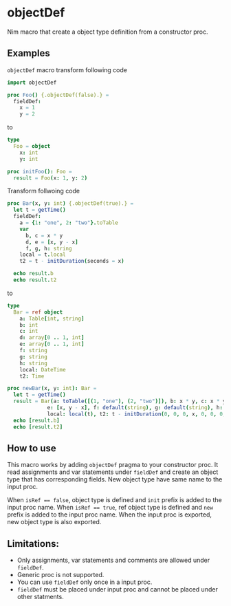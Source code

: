 # objectDef
Nim macro that create a object type definition from a constructor proc.

## Examples
`objectDef` macro transform following code
```nim
import objectDef

proc Foo() {.objectDef(false).} =
  fieldDef:
    x = 1
    y = 2
```
to
```nim
type
  Foo = object
    x: int
    y: int

proc initFoo(): Foo =
  result = Foo(x: 1, y: 2)
```
Transform follwoing code
```nim
proc Bar(x, y: int) {.objectDef(true).} =
  let t = getTime()
  fieldDef:
    a = {1: "one", 2: "two"}.toTable
    var
      b, c = x * y
      d, e = [x, y - x]
      f, g, h: string
    local = t.local
    t2 = t - initDuration(seconds = x)

  echo result.b
  echo result.t2
```
to
```nim
type
  Bar = ref object
    a: Table[int, string]
    b: int
    c: int
    d: array[0 .. 1, int]
    e: array[0 .. 1, int]
    f: string
    g: string
    h: string
    local: DateTime
    t2: Time

proc newBar(x, y: int): Bar =
  let t = getTime()
  result = Bar(a: toTable([(1, "one"), (2, "two")]), b: x * y, c: x * y, d: [x, y - x],
             e: [x, y - x], f: default(string), g: default(string), h: default(string),
             local: local(t), t2: t - initDuration(0, 0, 0, x, 0, 0, 0, 0))
  echo [result.b]
  echo [result.t2]
```

## How to use
This macro works by adding `objectDef` pragma to your constructor proc.
It read assignments and var statements under `fieldDef` and
create an object type that has corresponding fields.
New object type have same name to the input proc.

When `isRef == false`, object type is defined and
`init` prefix is added to the input proc name.
When `isRef == true`, ref object type is defined and
`new` prefix is added to the input proc name.
When the input proc is exported, new object type is also exported.

## Limitations:
- Only assignments, var statements and comments are allowed under `fieldDef`.
- Generic proc is not supported.
- You can use `fieldDef` only once in a input proc.
- `fieldDef` must be placed under input proc and cannot be placed under other statments.


